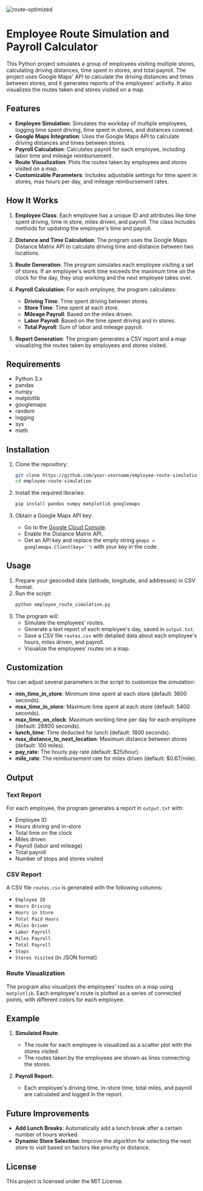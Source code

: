 ![route-optimized](https://github.com/user-attachments/assets/abf72f3b-4dc1-467a-8fbb-0f3b0cfc91ff)

# Employee Route Simulation and Payroll Calculator

This Python project simulates a group of employees visiting multiple stores, calculating driving distances, time spent in stores, and total payroll. The project uses Google Maps' API to calculate the driving distances and times between stores, and it generates reports of the employees' activity. It also visualizes the routes taken and stores visited on a map.

## Features

- **Employee Simulation**: Simulates the workday of multiple employees, logging time spent driving, time spent in stores, and distances covered.
- **Google Maps Integration**: Uses the Google Maps API to calculate driving distances and times between stores.
- **Payroll Calculation**: Calculates payroll for each employee, including labor time and mileage reimbursement.
- **Route Visualization**: Plots the routes taken by employees and stores visited on a map.
- **Customizable Parameters**: Includes adjustable settings for time spent in stores, max hours per day, and mileage reimbursement rates.

## How It Works

1. **Employee Class**: Each employee has a unique ID and attributes like time spent driving, time in store, miles driven, and payroll. The class includes methods for updating the employee's time and payroll.
   
2. **Distance and Time Calculation**: The program uses the Google Maps Distance Matrix API to calculate driving time and distance between two locations.

3. **Route Generation**: The program simulates each employee visiting a set of stores. If an employee's work time exceeds the maximum time on the clock for the day, they stop working and the next employee takes over.

4. **Payroll Calculation**: For each employee, the program calculates:
   - **Driving Time**: Time spent driving between stores.
   - **Store Time**: Time spent at each store.
   - **Mileage Payroll**: Based on the miles driven.
   - **Labor Payroll**: Based on the time spent driving and in stores.
   - **Total Payroll**: Sum of labor and mileage payroll.

5. **Report Generation**: The program generates a CSV report and a map visualizing the routes taken by employees and stores visited.

## Requirements

- Python 3.x
- pandas
- numpy
- matplotlib
- googlemaps
- random
- logging
- sys
- math

## Installation

1. Clone the repository:
   ```bash
   git clone https://github.com/your-username/employee-route-simulation.git
   cd employee-route-simulation
   ```

2. Install the required libraries:
   ```bash
   pip install pandas numpy matplotlib googlemaps
   ```

3. Obtain a Google Maps API key:
   - Go to the [Google Cloud Console](https://console.cloud.google.com/).
   - Enable the Distance Matrix API.
   - Get an API key and replace the empty string `gmaps = googlemaps.Client(key='')` with your key in the code.

## Usage

1. Prepare your geocoded data (latitude, longitude, and addresses) in CSV format.
2. Run the script:
   ```bash
   python employee_route_simulation.py
   ```
3. The program will:
   - Simulate the employees' routes.
   - Generate a text report of each employee's day, saved in `output.txt`.
   - Save a CSV file `routes.csv` with detailed data about each employee's hours, miles driven, and payroll.
   - Visualize the employees' routes on a map.

## Customization

You can adjust several parameters in the script to customize the simulation:

- **min_time_in_store**: Minimum time spent at each store (default: 3600 seconds).
- **max_time_in_store**: Maximum time spent at each store (default: 5400 seconds).
- **max_time_on_clock**: Maximum working time per day for each employee (default: 28800 seconds).
- **lunch_time**: Time deducted for lunch (default: 1800 seconds).
- **max_distance_to_next_location**: Maximum distance between stores (default: 100 miles).
- **pay_rate**: The hourly pay rate (default: $25/hour).
- **mile_rate**: The reimbursement rate for miles driven (default: $0.67/mile).

## Output

### Text Report
For each employee, the program generates a report in `output.txt` with:
- Employee ID
- Hours driving and in-store
- Total time on the clock
- Miles driven
- Payroll (labor and mileage)
- Total payroll
- Number of stops and stores visited

### CSV Report
A CSV file `routes.csv` is generated with the following columns:
- `Employee ID`
- `Hours Driving`
- `Hours in Store`
- `Total Paid Hours`
- `Miles Driven`
- `Labor Payroll`
- `Miles Payroll`
- `Total Payroll`
- `Stops`
- `Stores Visited` (in JSON format)

### Route Visualization
The program also visualizes the employees' routes on a map using `matplotlib`. Each employee's route is plotted as a series of connected points, with different colors for each employee.

## Example

1. **Simulated Route**:
   - The route for each employee is visualized as a scatter plot with the stores visited.
   - The routes taken by the employees are shown as lines connecting the stores.
   
2. **Payroll Report**:
   - Each employee's driving time, in-store time, total miles, and payroll are calculated and logged in the report.

## Future Improvements

- **Add Lunch Breaks**: Automatically add a lunch break after a certain number of hours worked.
- **Dynamic Store Selection**: Improve the algorithm for selecting the next store to visit based on factors like priority or distance.

## License

This project is licensed under the MIT License.
